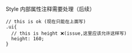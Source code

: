 Style 内部属性注释需要处理（后续）

```
// this is ok (现在只能在上面写)
.ui{
  // this is height ❌(issue,这里应该允许这样写)
  height: 160;
}
```

